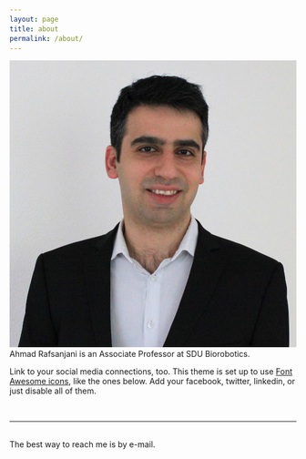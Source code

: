 ```yaml
---
layout: page
title: about
permalink: /about/
---
```


<img class="col one right" src="/img/Ahmad_Rafsanjani.jpg">

<br/>
Ahmad Rafsanjani is an Associate Professor at SDU Biorobotics. 

Link to your social media connections, too. This theme is set up to use <a href="http://fortawesome.github.io/Font-Awesome/" target="blank">Font Awesome icons</a>, like the ones below. Add your facebook, twitter, linkedin, or just disable all of them. 


<br/>
<hr/>
<br/>
<span class="contacticon center">
	<a href="mailto:ahmad.rafsanjani@gmail.com"><i class="fa fa-envelope-square"></i></a>
	<a href="https://github.com" target="_blank"><i class="fa fa-github-square"></i></a>
	<a href="https://www.linkedin.com/in/ahmad-rafsanjani-a2a91121/" target="_blank"><i class="fa fa-linkedin-square"></i></a>
	<!-- <a href="http://tumblr.com" target="_blank"><i class="fa fa-tumblr-square"></i></a> -->
	<a href="https://twitter.com/rafsanjani84" target="_blank"><i class="fa fa-twitter-square"></i></a>
</span>

<div class="col three caption">
	The best way to reach me is by e-mail.
</div>

